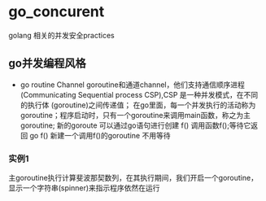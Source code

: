 # go_concurent
golang 相关的并发安全practices

## go并发编程风格
* go routine Channel
goroutine和通道channel，他们支持通信顺序进程(Communicating Sequential process CSP),CSP 是一种并发模式，在不同的执行体
(goroutine)之间传递值；
在go里面，每一个并发执行的活动称为goroutine；程序启动时，只有一个goroutine来调用main函数，称之为主goroutine; 新的goroute
可以通过go语句进行创建
f() 调用函数f();等待它返回
go f() 新建一个调用f()的goroutine 不用等待

### 实例1
主goroutine执行计算斐波那契数列，在其执行期间，我们开启一个goroutine，显示一个字符串(spinner)来指示程序依然在运行

